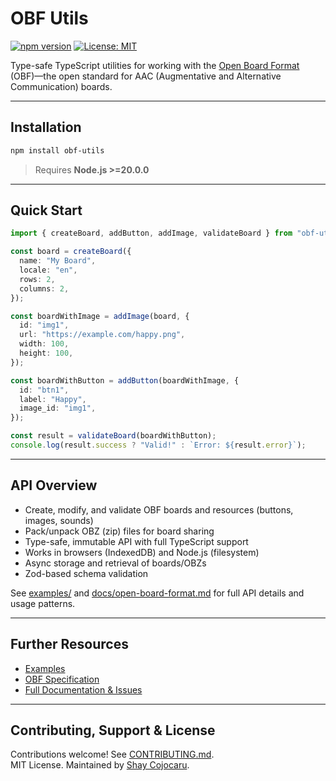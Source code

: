 # OBF Utils

[![npm version](https://img.shields.io/npm/v/obf-utils.svg)](https://www.npmjs.com/package/obf-utils)
[![License: MIT](https://img.shields.io/badge/License-MIT-yellow.svg)](https://opensource.org/licenses/MIT)

Type-safe TypeScript utilities for working with the [Open Board Format](https://www.openboardformat.org/) (OBF)—the open standard for AAC (Augmentative and Alternative Communication) boards.

---

## Installation

```bash
npm install obf-utils
```
> Requires **Node.js >=20.0.0**

---

## Quick Start

```typescript
import { createBoard, addButton, addImage, validateBoard } from "obf-utils";

const board = createBoard({
  name: "My Board",
  locale: "en",
  rows: 2,
  columns: 2,
});

const boardWithImage = addImage(board, {
  id: "img1",
  url: "https://example.com/happy.png",
  width: 100,
  height: 100,
});

const boardWithButton = addButton(boardWithImage, {
  id: "btn1",
  label: "Happy",
  image_id: "img1",
});

const result = validateBoard(boardWithButton);
console.log(result.success ? "Valid!" : `Error: ${result.error}`);
```

---

## API Overview

- Create, modify, and validate OBF boards and resources (buttons, images, sounds)
- Pack/unpack OBZ (zip) files for board sharing
- Type-safe, immutable API with full TypeScript support
- Works in browsers (IndexedDB) and Node.js (filesystem)
- Async storage and retrieval of boards/OBZs
- Zod-based schema validation

See [examples/](examples/) and [docs/open-board-format.md](docs/open-board-format.md) for full API details and usage patterns.

---

## Further Resources

- [Examples](examples/)
- [OBF Specification](docs/open-board-format.md)
- [Full Documentation & Issues](https://github.com/shayc/obf-utils)

---

## Contributing, Support & License

Contributions welcome! See [CONTRIBUTING.md](CONTRIBUTING.md).  
MIT License. Maintained by [Shay Cojocaru](https://github.com/shayc).
